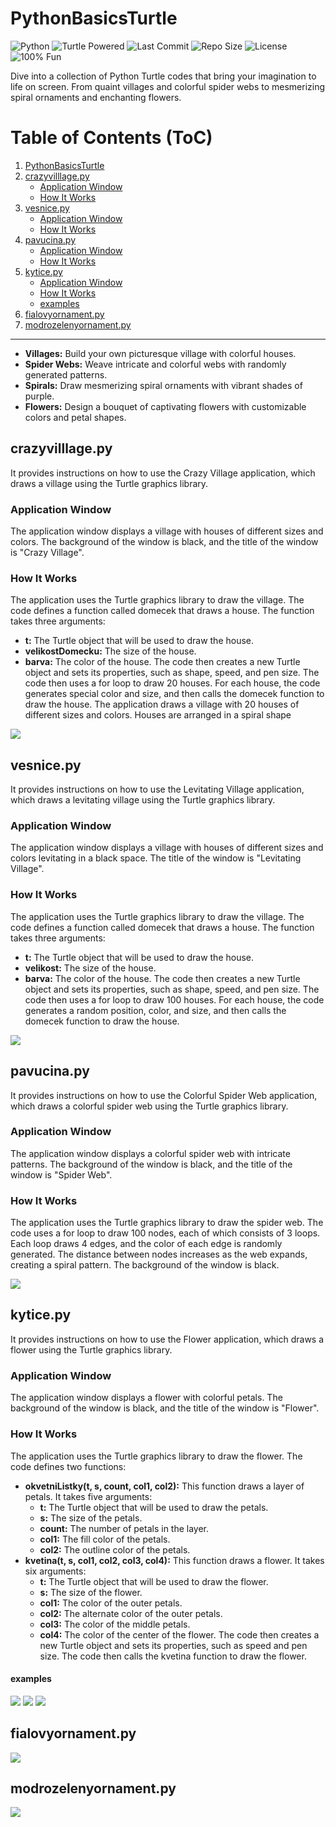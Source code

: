 # PythonBasicsTurtle
![Python](https://img.shields.io/badge/Python-3.x-blue?logo=python)
![Turtle Powered](https://img.shields.io/badge/Turtle-Powered-22c55e?logo=turtle)
![Last Commit](https://img.shields.io/github/last-commit/hrosicka/PythonBasicsTurtle)
![Repo Size](https://img.shields.io/github/repo-size/hrosicka/PythonBasicsTurtle)
![License](https://img.shields.io/github/license/hrosicka/PythonBasicsTurtle)
![100% Fun](https://img.shields.io/badge/Fun-Guaranteed-yellow?logo=smile)

Dive into a collection of Python Turtle codes that bring your imagination to life on screen. From quaint villages and colorful spider webs to mesmerizing spiral ornaments and enchanting flowers.

# Table of Contents (ToC)

1. [PythonBasicsTurtle](#pythonbasicsturtle)
2. [crazyvilllage.py](#crazyvilllagepy)
    - [Application Window](#application-window)
    - [How It Works](#how-it-works)
3. [vesnice.py](#vesnicepy)
    - [Application Window](#application-window-1)
    - [How It Works](#how-it-works-1)
4. [pavucina.py](#pavucinapy)
    - [Application Window](#application-window-2)
    - [How It Works](#how-it-works-2)
5. [kytice.py](#kyticepy)
    - [Application Window](#application-window-3)
    - [How It Works](#how-it-works-3)
    - [examples](#examples)
6. [fialovyornament.py](#fialovyornamentpy)
7. [modrozelenyornament.py](#modrozelenyornamentpy)

---

- **Villages:** Build your own picturesque village with colorful houses.
- **Spider Webs:** Weave intricate and colorful webs with randomly generated patterns.
- **Spirals:** Draw mesmerizing spiral ornaments with vibrant shades of purple.
- **Flowers:** Design a bouquet of captivating flowers with customizable colors and petal shapes.

## crazyvilllage.py
It provides instructions on how to use the Crazy Village application, which draws a village using the Turtle graphics library.
### Application Window
The application window displays a village with houses of different sizes and colors. The background of the window is black, and the title of the window is "Crazy Village".
### How It Works
The application uses the Turtle graphics library to draw the village. The code defines a function called domecek that draws a house. The function takes three arguments:
- **t:** The Turtle object that will be used to draw the house.
- **velikostDomecku:** The size of the house.
- **barva:** The color of the house.
The code then creates a new Turtle object and sets its properties, such as shape, speed, and pen size. The code then uses a for loop to draw 20 houses. For each house, the code generates special color and size, and then calls the domecek function to draw the house. The application draws a village with 20 houses of different sizes and colors. Houses are arranged in a spiral shape

![](https://github.com/hrosicka/PythonBasicsTurtle/blob/master/doc/CrazyVillage.png)

## vesnice.py
It provides instructions on how to use the Levitating Village application, which draws a levitating village using the Turtle graphics library.
### Application Window
The application window displays a village with houses of different sizes and colors levitating in a black space. The title of the window is "Levitating Village".
### How It Works
The application uses the Turtle graphics library to draw the village. The code defines a function called domecek that draws a house. The function takes three arguments:
- **t:** The Turtle object that will be used to draw the house.
- **velikost:** The size of the house.
- **barva:** The color of the house.
The code then creates a new Turtle object and sets its properties, such as shape, speed, and pen size. The code then uses a for loop to draw 100 houses. For each house, the code generates a random position, color, and size, and then calls the domecek function to draw the house.

![](https://github.com/hrosicka/PythonBasicsTurtle/blob/master/doc/LevitatingVillage.png)

## pavucina.py
It provides instructions on how to use the Colorful Spider Web application, which draws a colorful spider web using the Turtle graphics library.
### Application Window
The application window displays a colorful spider web with intricate patterns. The background of the window is black, and the title of the window is "Spider Web".
### How It Works
The application uses the Turtle graphics library to draw the spider web. The code uses a for loop to draw 100 nodes, each of which consists of 3 loops. Each loop draws 4 edges, and the color of each edge is randomly generated. The distance between nodes increases as the web expands, creating a spiral pattern. The background of the window is black.

![](https://github.com/hrosicka/PythonBasicsTurtle/blob/master/doc/SpiderWeb.png)

## kytice.py
It provides instructions on how to use the Flower application, which draws a flower using the Turtle graphics library.
### Application Window
The application window displays a flower with colorful petals. The background of the window is black, and the title of the window is "Flower".
### How It Works
The application uses the Turtle graphics library to draw the flower. The code defines two functions:
- **okvetniListky(t, s, count, col1, col2):** This function draws a layer of petals. It takes five arguments:
  - **t:** The Turtle object that will be used to draw the petals.
  - **s:** The size of the petals.
  - **count:** The number of petals in the layer.
  - **col1:** The fill color of the petals.
  - **col2:** The outline color of the petals.
- **kvetina(t, s, col1, col2, col3, col4):** This function draws a flower. It takes six arguments:
  - **t:** The Turtle object that will be used to draw the flower.
  - **s:** The size of the flower.
  - **col1:** The color of the outer petals.
  - **col2:** The alternate color of the outer petals.
  - **col3:** The color of the middle petals.
  - **col4:** The color of the center of the flower.
The code then creates a new Turtle object and sets its properties, such as speed and pen size. The code then calls the kvetina function to draw the flower.

#### examples
![](https://github.com/hrosicka/PythonBasicsTurtle/blob/master/doc/Flower.png)
![](https://github.com/hrosicka/PythonBasicsTurtle/blob/master/doc/Flower2.png)
![](https://github.com/hrosicka/PythonBasicsTurtle/blob/master/doc/Flower3.png)

## fialovyornament.py
![](https://github.com/hrosicka/PythonBasicsTurtle/blob/master/doc/FialovyOrnament.png)

## modrozelenyornament.py
![](https://github.com/hrosicka/PythonBasicsTurtle/blob/master/doc/ModrozelenyOrnament.png)

